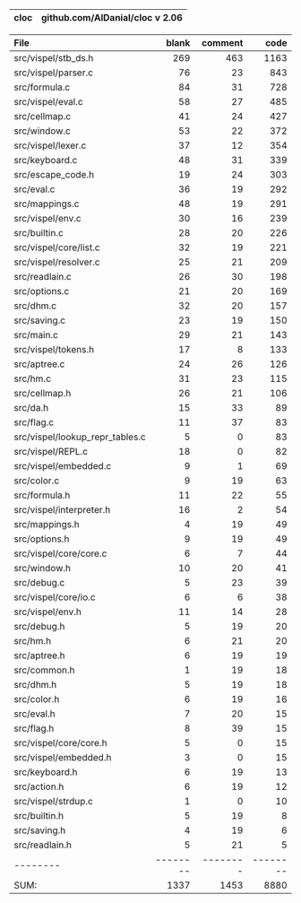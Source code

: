 cloc|github.com/AlDanial/cloc v 2.06
--- | ---

File|blank|comment|code
:-------|-------:|-------:|-------:
src/vispel/stb_ds.h|269|463|1163
src/vispel/parser.c|76|23|843
src/formula.c|84|31|728
src/vispel/eval.c|58|27|485
src/cellmap.c|41|24|427
src/window.c|53|22|372
src/vispel/lexer.c|37|12|354
src/keyboard.c|48|31|339
src/escape_code.h|19|24|303
src/eval.c|36|19|292
src/mappings.c|48|19|291
src/vispel/env.c|30|16|239
src/builtin.c|28|20|226
src/vispel/core/list.c|32|19|221
src/vispel/resolver.c|25|21|209
src/readlain.c|26|30|198
src/options.c|21|20|169
src/dhm.c|32|20|157
src/saving.c|23|19|150
src/main.c|29|21|143
src/vispel/tokens.h|17|8|133
src/aptree.c|24|26|126
src/hm.c|31|23|115
src/cellmap.h|26|21|106
src/da.h|15|33|89
src/flag.c|11|37|83
src/vispel/lookup_repr_tables.c|5|0|83
src/vispel/REPL.c|18|0|82
src/vispel/embedded.c|9|1|69
src/color.c|9|19|63
src/formula.h|11|22|55
src/vispel/interpreter.h|16|2|54
src/mappings.h|4|19|49
src/options.h|9|19|49
src/vispel/core/core.c|6|7|44
src/window.h|10|20|41
src/debug.c|5|23|39
src/vispel/core/io.c|6|6|38
src/vispel/env.h|11|14|28
src/debug.h|5|19|20
src/hm.h|6|21|20
src/aptree.h|6|19|19
src/common.h|1|19|18
src/dhm.h|5|19|18
src/color.h|6|19|16
src/eval.h|7|20|15
src/flag.h|8|39|15
src/vispel/core/core.h|5|0|15
src/vispel/embedded.h|3|0|15
src/keyboard.h|6|19|13
src/action.h|6|19|12
src/vispel/strdup.c|1|0|10
src/builtin.h|5|19|8
src/saving.h|4|19|6
src/readlain.h|5|21|5
--------|--------|--------|--------
SUM:|1337|1453|8880
